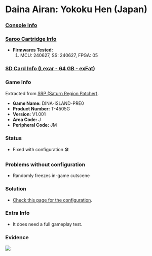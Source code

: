 # Daina Airan: Yokoku Hen (Japan)

### [Console Info](../../../../../Info/Consoles/VA13/README.md)

### [Saroo Cartridge Info](../../../../../Info/Cartridges/RetroGameParadiseStore/1.32F/README.md)

- <b>Firmwares Tested:</b>
  1. MCU: 240627, SS: 240627, FPGA: 05

### [SD Card Info (Lexar - 64 GB - exFat)](../../../../../Info/SdCards/Lexar/64GB/exfat/README.md)

### Game Info

Extracted from [SRP (Saturn Region Patcher)](https://segaxtreme.net/resources/saturn-region-patcher.81/download).

- <b>Game Name:</b> DINA-ISLAND-PRE0
- <b>Product Number:</b> T-4505G
- <b>Version:</b> V1.001
- <b>Area Code:</b> J
- <b>Peripheral Code:</b> JM

### Status

- Fixed with configuration :hammer_and_wrench:

### Problems without configuration

- Randomly freezes in-game cutscene

### Solution

- [Check this page for the configuration](https://github.com/williamdsw/saroo-configuration-list/blob/master/Regions/Retails/Japan/T-4505G/README.md).

### Extra Info

- It does need a full gameplay test.

### Evidence

[![](https://img.youtube.com/vi/IemSoFvQ3vk/0.jpg)](https://www.youtube.com/watch?v=IemSoFvQ3vk)
